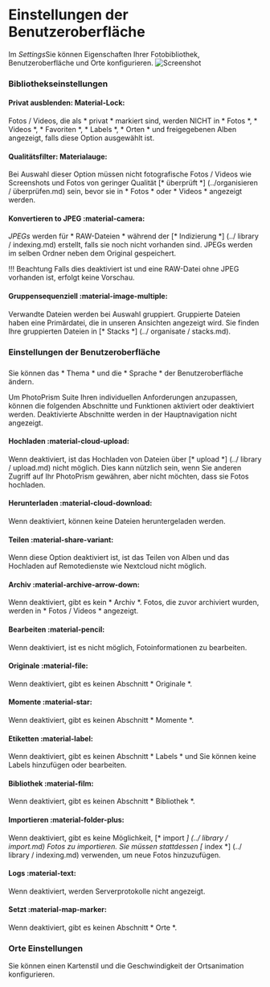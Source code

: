 # Einstellungen der Benutzeroberfläche #

Im *Settings*Sie können Eigenschaften Ihrer Fotobibliothek, Benutzeroberfläche und Orte konfigurieren.
![Screenshot](img/settings.png)

### Bibliothekseinstellungen ###
#### Privat ausblenden: Material-Lock: ####
Fotos / Videos, die als * privat * markiert sind, werden NICHT in * Fotos *, * Videos *, * Favoriten *, * Labels *, * Orten * und freigegebenen Alben angezeigt, falls diese Option ausgewählt ist.


#### Qualitätsfilter: Materialauge: ####
Bei Auswahl dieser Option müssen nicht fotografische Fotos / Videos wie Screenshots und Fotos von geringer Qualität [* überprüft *] (../organisieren / überprüfen.md) sein, bevor sie in * Fotos * oder * Videos * angezeigt werden.

#### Konvertieren to JPEG :material-camera: ####
*JPEGs* werden für * RAW-Dateien * während der [* Indizierung *] (../ library / indexing.md) erstellt, falls sie noch nicht vorhanden sind. JPEGs werden im selben Ordner neben dem Original gespeichert.


!!! Beachtung
    Falls dies deaktiviert ist und eine RAW-Datei ohne JPEG vorhanden ist, erfolgt keine Vorschau.
    
#### Gruppensequenziell :material-image-multiple: ####
Verwandte Dateien werden bei Auswahl gruppiert.
Gruppierte Dateien haben eine Primärdatei, die in unseren Ansichten angezeigt wird. Sie finden Ihre gruppierten Dateien in [* Stacks *] (../ organisate / stacks.md).
    
### Einstellungen der Benutzeroberfläche
 ###
Sie können das * Thema * und die * Sprache * der Benutzeroberfläche ändern.


Um PhotoPrism Suite Ihren individuellen Anforderungen anzupassen, können die folgenden Abschnitte und Funktionen aktiviert oder deaktiviert werden.
Deaktivierte Abschnitte werden in der Hauptnavigation nicht angezeigt.

#### Hochladen :material-cloud-upload: ####
Wenn deaktiviert, ist das Hochladen von Dateien über [* upload *] (../ library / upload.md) nicht möglich.
Dies kann nützlich sein, wenn Sie anderen Zugriff auf Ihr PhotoPrism gewähren, aber nicht möchten, dass sie Fotos hochladen.

#### Herunterladen :material-cloud-download: ####
Wenn deaktiviert, können keine Dateien heruntergeladen werden.


#### Teilen :material-share-variant: ####
Wenn diese Option deaktiviert ist, ist das Teilen von Alben und das Hochladen auf Remotedienste wie Nextcloud nicht möglich.


#### Archiv :material-archive-arrow-down: ####
Wenn deaktiviert, gibt es kein * Archiv *. Fotos, die zuvor archiviert wurden, werden in * Fotos / Videos * angezeigt.


#### Bearbeiten :material-pencil: ####
Wenn deaktiviert, ist es nicht möglich, Fotoinformationen zu bearbeiten.

#### Originale :material-file: ####
Wenn deaktiviert, gibt es keinen Abschnitt * Originale *.


#### Momente :material-star: ####
Wenn deaktiviert, gibt es keinen Abschnitt * Momente *.

#### Etiketten :material-label: ####
Wenn deaktiviert, gibt es keinen Abschnitt * Labels * und Sie können keine Labels hinzufügen oder bearbeiten.


#### Bibliothek :material-film: ####
Wenn deaktiviert, gibt es keinen Abschnitt * Bibliothek *.


#### Importieren :material-folder-plus: ####
Wenn deaktiviert, gibt es keine Möglichkeit, [* import *] (../ library / import.md) Fotos zu importieren. Sie müssen stattdessen [* index *] (../ library / indexing.md) verwenden, um neue Fotos hinzuzufügen.


#### Logs :material-text: ####
Wenn deaktiviert, werden Serverprotokolle nicht angezeigt.


#### Setzt :material-map-marker: ####
Wenn deaktiviert, gibt es keinen Abschnitt * Orte *.


### Orte Einstellungen ####
Sie können einen Kartenstil und die Geschwindigkeit der Ortsanimation konfigurieren.

